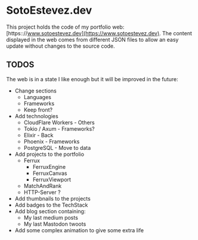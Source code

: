 # SotoEstevez.dev

This project holds the code of my portfolio web: [https:://www.sotoestevez.dev](https://www.sotoestevez.dev). 
The content displayed in the web comes from different JSON files to allow an easy update without changes to the source code.

## TODOS
The web is in a state I like enough but it will be improved in the future:
* Change sections
  * Languages
  * Frameworks
  * Keep front?
* Add technologies
  * CloudFlare Workers - Others
  * Tokio / Axum - Frameworks?
  * Elixir - Back
  * Phoenix - Frameworks
  * PostgreSQL - Move to data
* Add projects to the portfolio
  * Ferrux
    * FerruxEngine
    * FerruxCanvas
    * FerruxViewport
  * MatchAndRank
  * HTTP-Server ?
* Add thumbnails to the projects
* Add badges to the TechStack
* Add blog section containing:
  * My last medium posts
  * My last Mastodon twoots
* Add some complex animation to give some extra life
